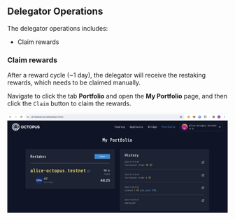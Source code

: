 ## Delegator Operations

The delegator operations includes:

* Claim rewards

### Claim rewards

After a reward cycle (~1 day), the delegator will receive the restaking rewards, which needs to be claimed manually.

Navigate to click the tab **Portfolio** and open the **My Portfolio** page, and then click the `Claim` button to claim the rewards.

![claim rewards](../../images/maintain/v2/v2_claim_rewards.jpg)